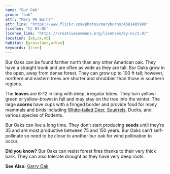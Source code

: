 ```yaml
---
name: "Bur Oak"
group: "oak"
attr: "Mary PK Burns"
attr_link: "https://www.flickr.com/photos/maryburns/4581485909"
license: "CC BY-NC"
license_link: "https://creativecommons.org/licenses/by-nc/2.0/"
location: [ab,sk,mb]
habitat: [grassland,urban]
keywords: [tree]
---
```

Bur Oaks can be found farther north than any other American oak. They have a straight trunk and are often as wide as they are tall. Bur Oaks grow in the open, away from dense forest. They can grow up to 100 ft tall; however, northern and eastern trees are shorter and shrubbier than those in southern regions.

The **leaves** are 6-12 in long with deep, irregular lobes. They turn yellow-green or yellow-brown in fall and may stay on the tree into the winter. The large **acorns** have cups with a fringed border and provide food for many mammals and birds including [White-tailed Deer](/animals/whtdeer/), [Squirrels](/animals/squirrel/), Ducks, and various species of Rodents.

Bur Oaks can live a long time. They don’t start producing **seeds** until they’re 35 and are most productive between 75 and 150 years. Bur Oaks can’t self-pollinate so need to be close to another bur oak for wind pollination to occur.

**Did you know?** Bur Oaks can resist forest fires thanks to their very thick bark. They can also tolerate drought as they have very deep roots.

<!-- generated, do not edit -->
**See Also:**
[Garry Oak](/trees/garry/)
